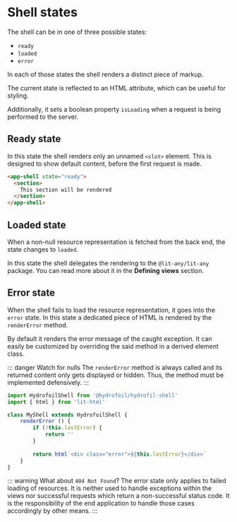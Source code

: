 # Shell states

The shell can be in one of three possible states:

* `ready`
* `loaded`
* `error`

In each of those states the shell renders a distinct piece of markup.

The current state is reflected to an HTML attribute, which can be useful for styling.

Additionally, it sets a boolean property `isLoading` when a request is being performed to the server.

## Ready state

In this state the shell renders only an unnamed `<slot>` element. This is designed to show default
content, before the first request is made.

```html
<app-shell state="ready">
  <section>
    This section will be rendered
  </section>
</app-shell>
```

## Loaded state

When a non-null resource representation is fetched from the back end, the state changes to `loaded`.

In this state the shell delegates the rendering to the `@lit-any/lit-any` package. You can
read more about it in the **Defining views** section.

## Error state

When the shell fails to load the resource representation, it goes into the `error` state. In this state
a dedicated piece of HTML is rendered by the `renderError` method.

By default it renders the error message of the caught exception. It can easily be customized by
overriding the said method in a derived element class.

::: danger Watch for nulls
The `renderError` method is always called and its returned content only gets displayed or hidden.
Thus, the method must be implemented defensively.
:::

```js
import HydrofoilShell from '@hydrofoil/hydrofil-shell'
import { html } from 'lit-html'

class MyShell extends HydrofoilShell {
    renderError () {
        if (!this.lastError) {
            return ''
        }
        
        return html`<div class="error">${this.lastError}</div>`
    }
}
```

::: warning What about `404 Not Found`?
The error state only applies to failed loading of resources. It is neither used to handle exceptions within
the views nor successful requests which return a non-successful status code. It is the responsibility of the
end application to handle those cases accordingly by other means.
:::
